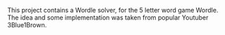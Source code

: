 This project contains a Wordle solver, for the 5 letter word game Wordle. The idea and some implementation was taken from popular Youtuber 3Blue1Brown.
